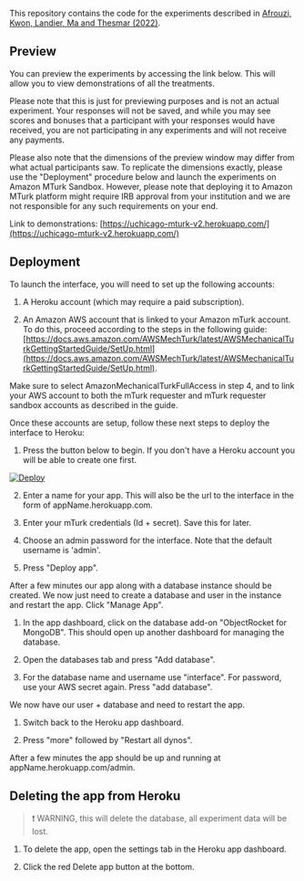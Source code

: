This repository contains the code for the experiments described in [Afrouzi, Kwon, Landier, Ma and Thesmar (2022)](https://afrouzi.com/aklmt_overreaction.pdf).

## Preview
You can preview the experiments by accessing the link below. This will allow you to view demonstrations of all the treatments.

Please note that this is just for previewing purposes and is not an actual experiment. Your responses will not be saved, and while you may see scores and bonuses that a participant with your responses would have received, you are not participating in any experiments and will not receive any payments.  

Please also note that the dimensions of the preview window may differ from what actual participants saw. To replicate the dimensions exactly, please use the "Deployment" procedure below and launch the experiments on Amazon MTurk Sandbox. However, please note that deploying it to Amazon MTurk platform might require IRB approval from your institution and we are not responsible for any such requirements on your end.

Link to demonstrations: [https://uchicago-mturk-v2.herokuapp.com/](https://uchicago-mturk-v2.herokuapp.com/)

## Deployment

To launch the interface, you will need to set up the following accounts:

1. A Heroku account (which may require a paid subscription).

2. An Amazon AWS account that is linked to your Amazon mTurk account. To do this, proceed according to the steps in the following guide: [https://docs.aws.amazon.com/AWSMechTurk/latest/AWSMechanicalTurkGettingStartedGuide/SetUp.html](https://docs.aws.amazon.com/AWSMechTurk/latest/AWSMechanicalTurkGettingStartedGuide/SetUp.html). 

Make sure to select AmazonMechanicalTurkFullAccess in step 4, and to link your AWS account to both the mTurk requester and mTurk requester sandbox accounts as described in the guide.

Once these accounts are setup, follow these next steps to deploy the interface to Heroku:

1. Press the button below to begin. If you don't have a Heroku account you will be able to create one first.

[![Deploy](https://www.herokucdn.com/deploy/button.svg)](https://heroku.com/deploy?template=https://github.com/forecast-research/interface)

2. Enter a name for your app. This will also be the url to the interface in the form of appName.herokuapp.com.

3. Enter your mTurk credentials (Id + secret). Save this for later.

4. Choose an admin password for the interface. Note that the default username is 'admin'.

5. Press "Deploy app".

After a few minutes our app along with a database instance should be created. We now just need to create a database and user in the instance and restart the app. Click "Manage App".

1. In the app dashboard, click on the database add-on "ObjectRocket for MongoDB". This should open up another dashboard for managing the database.

2. Open the databases tab and press "Add database".

3. For the database name and username use "interface". For password, use your AWS secret again. Press "add database".

We now have our user + database and need to restart the app.

1. Switch back to the Heroku app dashboard.

2. Press "more" followed by "Restart all dynos".

After a few minutes the app should be up and running at appName.herokuapp.com/admin.

## Deleting the app from Heroku

> ❗️ WARNING, this will delete the database, all experiment data will be lost.

1. To delete the app, open the settings tab in the Heroku app dashboard.

2. Click the red Delete app button at the bottom.
